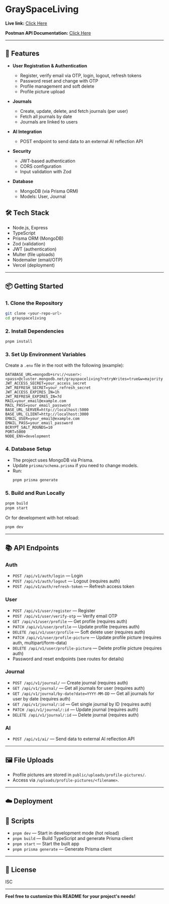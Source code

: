 # GraySpaceLiving

**Live link:** [Click Here](http://172.252.13.71:5003)

**Postman API Documentation:** [Click Here](https://documenter.getpostman.com/view/45896185/2sB2xECp7P)

---

## 🚀 Features

- **User Registration & Authentication**
  - Register, verify email via OTP, login, logout, refresh tokens
  - Password reset and change with OTP
  - Profile management and soft delete
  - Profile picture upload

- **Journals**
  - Create, update, delete, and fetch journals (per user)
  - Fetch all journals by date
  - Journals are linked to users

- **AI Integration**
  - POST endpoint to send data to an external AI reflection API

- **Security**
  - JWT-based authentication
  - CORS configuration
  - Input validation with Zod

- **Database**
  - MongoDB (via Prisma ORM)
  - Models: User, Journal

## 🛠 Tech Stack

- Node.js, Express
- TypeScript
- Prisma ORM (MongoDB)
- Zod (validation)
- JWT (authentication)
- Multer (file uploads)
- Nodemailer (email/OTP)
- Vercel (deployment)

---

## 📦 Getting Started

### 1. Clone the Repository

```bash
git clone <your-repo-url>
cd grayspaceliving
```

### 2. Install Dependencies

```bash
pnpm install
```

### 3. Set Up Environment Variables

Create a `.env` file in the root with the following (example):

```
DATABASE_URL=mongodb+srv://<user>:<pass>@cluster.mongodb.net/grayspaceliving?retryWrites=true&w=majority
JWT_ACCESS_SECRET=your_access_secret
JWT_REFRESH_SECRET=your_refresh_secret
JWT_ACCESS_EXPIRES_IN=1h
JWT_REFRESH_EXPIRES_IN=7d
MAIL=your_email@example.com
MAIL_PASS=your_email_password
BASE_URL_SERVER=http://localhost:5000
BASE_URL_CLIENT=http://localhost:3000
EMAIL_USER=your_email@example.com
EMAIL_PASS=your_email_password
BCRYPT_SALT_ROUNDS=10
PORT=5000
NODE_ENV=development
```

### 4. Database Setup

- The project uses MongoDB via Prisma.
- Update `prisma/schema.prisma` if you need to change models.
- Run:
  ```bash
  pnpm prisma generate
  ```

### 5. Build and Run Locally

```bash
pnpm build
pnpm start
```

Or for development with hot reload:

```bash
pnpm dev
```

---

## 📚 API Endpoints

### Auth

- `POST /api/v1/auth/login` — Login
- `POST /api/v1/auth/logout` — Logout (requires auth)
- `POST /api/v1/auth/refresh-token` — Refresh access token

### User

- `POST /api/v1/user/register` — Register
- `POST /api/v1/user/verify-otp` — Verify email OTP
- `GET /api/v1/user/profile` — Get profile (requires auth)
- `PATCH /api/v1/user/profile` — Update profile (requires auth)
- `DELETE /api/v1/user/profile` — Soft delete user (requires auth)
- `PATCH /api/v1/user/profile-picture` — Update profile picture (requires auth, multipart/form-data)
- `DELETE /api/v1/user/profile-picture` — Delete profile picture (requires auth)
- Password and reset endpoints (see routes for details)

### Journal

- `POST /api/v1/journal/` — Create journal (requires auth)
- `GET /api/v1/journal/` — Get all journals for user (requires auth)
- `GET /api/v1/journal/by-date?date=YYYY-MM-DD` — Get all journals for user by date (requires auth)
- `GET /api/v1/journal/:id` — Get single journal by ID (requires auth)
- `PATCH /api/v1/journal/:id` — Update journal (requires auth)
- `DELETE /api/v1/journal/:id` — Delete journal (requires auth)

### AI

- `POST /api/v1/ai/` — Send data to external AI reflection API

---

## 🖼 File Uploads

- Profile pictures are stored in `public/uploads/profile-pictures/`.
- Access via `/uploads/profile-pictures/<filename>`.

---

## ☁️ Deployment

## 📝 Scripts

- `pnpm dev` — Start in development mode (hot reload)
- `pnpm build` — Build TypeScript and generate Prisma client
- `pnpm start` — Start the built app
- `pnpm prisma generate` — Generate Prisma client

---

## 📄 License

ISC

---

**Feel free to customize this README for your project's needs!**
